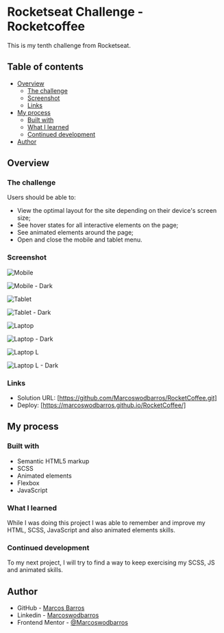 # Rocketseat Challenge - Rocketcoffee

This is my tenth challenge from Rocketseat.

## Table of contents

- [Overview](#overview)
  - [The challenge](#the-challenge)
  - [Screenshot](#screenshot)
  - [Links](#links)
- [My process](#my-process)
  - [Built with](#built-with)
  - [What I learned](#what-i-learned)
  - [Continued development](#continued-development)
- [Author](#author)


## Overview

### The challenge

Users should be able to:

- View the optimal layout for the site depending on their device's screen size;
- See hover states for all interactive elements on the page;
- See animated elements around the page;
- Open and close the mobile and tablet menu.

### Screenshot

![Mobile](https://user-images.githubusercontent.com/108278189/233124013-338efebc-3e72-475e-82d8-4a362fd16edd.png)

![Mobile - Dark](https://user-images.githubusercontent.com/108278189/233124040-3908a671-b901-453a-88b9-1f377b532b2d.png)


![Tablet](https://user-images.githubusercontent.com/108278189/233124081-3e6496dd-7cc6-4470-837e-bc8e8e0de81b.png)

![Tablet - Dark](https://user-images.githubusercontent.com/108278189/233124111-94107ae9-d60d-4475-b63b-150a32476c8b.png)


![Laptop](https://user-images.githubusercontent.com/108278189/233124154-e1c45a72-a80f-4087-9cf0-50859c5bfa92.png)

![Laptop - Dark](https://user-images.githubusercontent.com/108278189/233124352-7da1d903-753f-41dc-a777-9d01e5b7bf34.png)


![Laptop L](https://user-images.githubusercontent.com/108278189/233124412-aba3b506-cab1-4eb7-a495-9e0c8e1f540f.png)

![Laptop L - Dark](https://user-images.githubusercontent.com/108278189/233124445-30a54293-0a26-4674-86ca-95aaf93f3c58.png)

### Links

- Solution URL: [https://github.com/Marcoswodbarros/RocketCoffee.git]
- Deploy: [https://marcoswodbarros.github.io/RocketCoffee/]


## My process

### Built with

- Semantic HTML5 markup
- SCSS
- Animated elements
- Flexbox
- JavaScript

### What I learned

While I was doing this project I was able to remember and improve my HTML, SCSS, JavaScript and also animated elements skills. 

### Continued development

To my next project, I will try to find a way to keep exercising my SCSS, JS and animated skills.


## Author

- GitHub - [Marcos Barros](https://github.com/Marcoswodbarros)
- Linkedin - [Marcoswodbarros](www.linkedin.com/in/marcoswodbarros)
- Frontend Mentor - [@Marcoswodbarros](https://www.frontendmentor.io/profile/Marcoswodbarros)